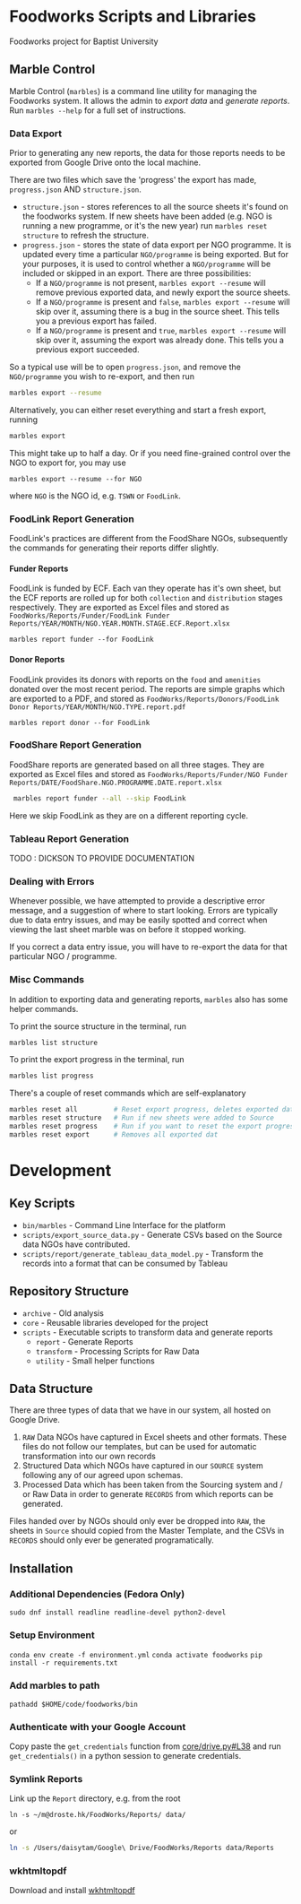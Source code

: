 # Foodworks Scripts and Libraries

Foodworks project for Baptist University

## Marble Control

Marble Control (`marbles`) is a command line utility for managing the Foodworks system. It allows the admin to _export data_ and _generate reports_. Run `marbles --help` for a full set of instructions.

### Data Export

Prior to generating any new reports, the data for those reports needs to be exported from Google Drive onto the local machine.

There are two files which save the 'progress' the export has made, `progress.json` AND `structure.json`.

* `structure.json` - stores references to all the source sheets it's found on the foodworks system. If new sheets have been added (e.g. NGO is running a new programme, or it's the new year) run `marbles reset structure` to refresh the structure. 
* `progress.json` - stores the state of data export per NGO programme. It is updated every time a particular `NGO/programme` is being exported. But for your purposes, it is used to control whether a `NGO/programme` will be included or skipped in an export. There are three possibilities:
	- If a `NGO/programme` is not present, `marbles export --resume` will remove previous exported data, and newly export the source sheets.
	- If a `NGO/programme` is present and `false`, `marbles export --resume` will skip over it, assuming there is a bug in the source sheet. This tells you a previous export has failed.
	- If a `NGO/programme` is present and `true`, `marbles export --resume` will skip over it, assuming the export was already done. This tells you a previous export succeeded.

So a typical use will be to open `progress.json`, and remove the `NGO/programme` you wish to re-export, and then run

```bash
marbles export --resume
```

Alternatively, you can either reset everything and start a fresh export, running 

```bash
marbles export
```

This might take up to half a day. Or if you need fine-grained control over the NGO to export for, you may use

```
marbles export --resume --for NGO
```

where `NGO` is the NGO id, e.g. `TSWN` or `FoodLink`.

### FoodLink Report Generation

FoodLink's practices are different from the FoodShare NGOs, subsequently the commands for generating their reports differ slightly.

#### Funder Reports

FoodLink is funded by ECF. Each van they operate has it's own sheet, but the ECF reports are rolled up for both `collection` and `distribution` stages respectively. They are exported as Excel files and stored as `FoodWorks/Reports/Funder/FoodLink Funder Reports/YEAR/MONTH/NGO.YEAR.MONTH.STAGE.ECF.Report.xlsx`

```
marbles report funder --for FoodLink
```

#### Donor Reports 

FoodLink provides its donors with reports on the `food` and `amenities` donated over the most recent period. The reports are simple graphs which are exported to a PDF, and stored as `FoodWorks/Reports/Donors/FoodLink Donor Reports/YEAR/MONTH/NGO.TYPE.report.pdf`

```
marbles report donor --for FoodLink
```

### FoodShare Report Generation

FoodShare reports are generated based on all three stages. They are exported as Excel files and stored as `FoodWorks/Reports/Funder/NGO Funder Reports/DATE/FoodShare.NGO.PROGRAMME.DATE.report.xlsx`

```bash
 marbles report funder --all --skip FoodLink
```

Here we skip FoodLink as they are on a different reporting cycle.

### Tableau Report Generation

TODO : DICKSON TO PROVIDE DOCUMENTATION

### Dealing with Errors

Whenever possible, we have attempted to provide a descriptive error message, and a suggestion of where to start looking. Errors are typically due to data entry issues, and may be easily spotted and correct when viewing the last sheet marble was on before it stopped working.

If you correct a data entry issue, you will have to re-export the data for that particular NGO / programme.

### Misc Commands

In addition to exporting data and generating reports, `marbles` also has some helper commands.

To print the source structure in the terminal, run 

```bash
marbles list structure
```

To print the export progress in the terminal, run 

```bash
marbles list progress
```

There's a couple of reset commands which are self-explanatory

```bash
marbles reset all         # Reset export progress, deletes exported data
marbles reset structure   # Run if new sheets were added to Source
marbles reset progress    # Run if you want to reset the export progress
marbles reset export      # Removes all exported dat
```


# Development

## Key Scripts

* `bin/marbles` - Command Line Interface for the platform
* `scripts/export_source_data.py` - Generate CSVs based on the Source data NGOs have contributed. 
* `scripts/report/generate_tableau_data_model.py` - Transform the records into a format that can be consumed by Tableau

## Repository Structure

* `archive` - Old analysis
* `core` - Reusable libraries developed for the project
* `scripts` - Executable scripts to transform data and generate reports
    - `report` - Generate Reports
    - `transform` - Processing Scripts for Raw Data
    - `utility` - Small helper functions


## Data Structure

There are three types of data that we have in our system, all hosted on Google Drive.

1. `RAW` Data NGOs have captured in Excel sheets and other formats. These files do not follow our templates, but can be used for automatic transformation into our own records
1. Structured Data which NGOs have captured in our `SOURCE` system following any of our agreed upon schemas. 
1. Processed Data which has been taken from the Sourcing system and / or Raw Data in order to generate `RECORDS` from which reports can be generated.

Files handed over by NGOs should only ever be dropped into `RAW`, the sheets in `Source` should copied from the Master Template, and the CSVs in `RECORDS` should only ever be generated programatically.  

## Installation

### Additional Dependencies (Fedora Only)

`sudo dnf install readline readline-devel python2-devel`

### Setup Environment

`conda env create -f environment.yml`
`conda activate foodworks`
`pip install -r requirements.txt`

### Add marbles to path

`pathadd $HOME/code/foodworks/bin`

### Authenticate with your Google Account

Copy paste the `get_credentials` function from [core/drive.py#L38](https://github.com/drostehk/foodworks/blob/master/core/drive.py#L38) and run `get_credentials()` in a python session to generate credentials.

### Symlink Reports

Link up the `Report` directory, e.g. from the root

`ln -s ~/m@droste.hk/FoodWorks/Reports/ data/`

or

```bash
ln -s /Users/daisytam/Google\ Drive/FoodWorks/Reports data/Reports
```

### wkhtmltopdf

Download and install [wkhtmltopdf](http://wkhtmltopdf.org/downloads.html)
